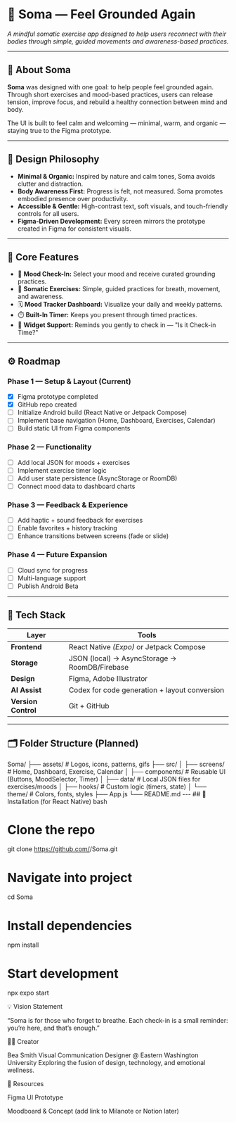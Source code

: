 # 🌿 Soma — Feel Grounded Again
*A mindful somatic exercise app designed to help users reconnect with their bodies through simple, guided movements and awareness-based practices.*

---

## 🧘 About Soma
**Soma** was designed with one goal: to help people feel grounded again.  
Through short exercises and mood-based practices, users can release tension, improve focus, and rebuild a healthy connection between mind and body.

The UI is built to feel calm and welcoming — minimal, warm, and organic — staying true to the Figma prototype.

---

## 🎨 Design Philosophy
- **Minimal & Organic:** Inspired by nature and calm tones, Soma avoids clutter and distraction.  
- **Body Awareness First:** Progress is felt, not measured. Soma promotes embodied presence over productivity.  
- **Accessible & Gentle:** High-contrast text, soft visuals, and touch-friendly controls for all users.  
- **Figma-Driven Development:** Every screen mirrors the prototype created in Figma for consistent visuals.

---

## 🧩 Core Features
- 🧭 **Mood Check-In:** Select your mood and receive curated grounding practices.  
- 💨 **Somatic Exercises:** Simple, guided practices for breath, movement, and awareness.  
- 🗓️ **Mood Tracker Dashboard:** Visualize your daily and weekly patterns.  
- ⏱️ **Built-In Timer:** Keeps you present through timed practices.  
- 🧘 **Widget Support:** Reminds you gently to check in — "Is it Check-in Time?"

---

## ⚙️ Roadmap

### **Phase 1 — Setup & Layout (Current)**
- [x] Figma prototype completed  
- [x] GitHub repo created  
- [ ] Initialize Android build (React Native or Jetpack Compose)  
- [ ] Implement base navigation (Home, Dashboard, Exercises, Calendar)  
- [ ] Build static UI from Figma components  

### **Phase 2 — Functionality**
- [ ] Add local JSON for moods + exercises  
- [ ] Implement exercise timer logic  
- [ ] Add user state persistence (AsyncStorage or RoomDB)  
- [ ] Connect mood data to dashboard charts  

### **Phase 3 — Feedback & Experience**
- [ ] Add haptic + sound feedback for exercises  
- [ ] Enable favorites + history tracking  
- [ ] Enhance transitions between screens (fade or slide)  

### **Phase 4 — Future Expansion**
- [ ] Cloud sync for progress  
- [ ] Multi-language support  
- [ ] Publish Android Beta  

---

## 🧠 Tech Stack
| Layer | Tools |
|-------|-------|
| **Frontend** | React Native *(Expo)* or Jetpack Compose |
| **Storage** | JSON (local) → AsyncStorage → RoomDB/Firebase |
| **Design** | Figma, Adobe Illustrator |
| **AI Assist** | Codex for code generation + layout conversion |
| **Version Control** | Git + GitHub |

---

## 🗂️ Folder Structure (Planned)
Soma/ ├── assets/ # Logos, icons, patterns, gifs ├── src/ │ ├── screens/ # Home, Dashboard, Exercise, Calendar │ ├── components/ # Reusable UI (Buttons, MoodSelector, Timer) │ ├── data/ # Local JSON files for exercises/moods │ ├── hooks/ # Custom logic (timers, state) │ └── theme/ # Colors, fonts, styles ├── App.js └── README.md --- ## 🚀 Installation (for React Native)
bash
# Clone the repo
git clone https://github.com/<your-username>/Soma.git

# Navigate into project
cd Soma

# Install dependencies
npm install

# Start development
npx expo start

💡 Vision Statement

“Soma is for those who forget to breathe.
Each check-in is a small reminder: you’re here, and that’s enough.”

👩‍💻 Creator

Bea Smith
Visual Communication Designer @ Eastern Washington University
Exploring the fusion of design, technology, and emotional wellness.

📁 Resources

Figma UI Prototype

Moodboard & Concept
 (add link to Milanote or Notion later)
